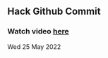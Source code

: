 
 ## Hack Github Commit 
 ### Watch video <a href="https://www.youtube.com">here</a> 
 Wed 25 May 2022 
